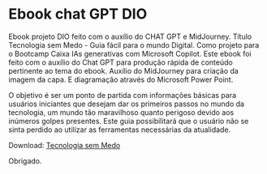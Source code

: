 # Ebook chat GPT DIO
Ebook projeto DIO feito com o auxílio do CHAT GPT e MidJourney.
Título Tecnologia sem Medo - Guia fácil para o mundo Digital.
Como projeto para o Bootcamp Caixa IAs generativas com Microsoft Copilot. Este ebook foi feito com o auxílio do Chat GPT para produção rápida de conteúdo pertinente ao tema do ebook. Auxílio do MidJourney para criação da imagem da capa. E diagramação através do Microsoft Power Point.

O objetivo é ser um ponto de partida com informações básicas para usuários iniciantes que desejam dar os primeiros passos no mundo da tecnologia, um mundo tão maravilhoso quanto perigoso devido aos inúmeros golpes presentes. Este guia possibilitará que o usuário não se sinta perdido ao utilizar as ferramentas necessárias da atualidade.

Download:
[Tecnologia sem Medo](https://github.com/user-attachments/files/18338191/ebook.guia.tech.pdf)

Obrigado.

